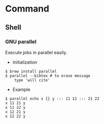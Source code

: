 # Command
## Shell
### GNU parallel
Execute jobs in parallel easily.

- Initialization
```
$ brew install parallel
$ parallel --bibtex # to erase message
    type 'will cite'
```
- Example
```
$ parallel echo x {} y ::: 11 12 ::: 21 22
x 11 21 y
x 11 22 y
x 12 21 y
x 12 22 y
```

